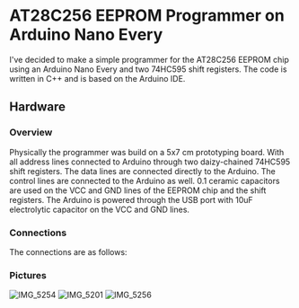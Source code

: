 # AT28C256 EEPROM Programmer on Arduino Nano Every
I've decided to make a simple programmer for the AT28C256 EEPROM chip using an Arduino Nano Every and two 74HC595 shift registers. The code is written in C++ and is based on the Arduino IDE.

## Hardware

### Overview
Physically the programmer was build on a 5x7 cm prototyping board. With all address lines connected to Arduino through two daizy-chained 74HC595 shift registers. The data lines are connected directly to the Arduino. The control lines are connected to the Arduino as well. 0.1 ceramic capacitors are used on the VCC and GND lines of the EEPROM chip and the shift registers. The Arduino is powered through the USB port with 10uF electrolytic capacitor on the VCC and GND lines.

### Connections
The connections are as follows:

### Pictures
![IMG_5254](https://github.com/user-attachments/assets/9bf1a01c-dc04-4eea-81e0-fb3c717c173a)
![IMG_5201](https://github.com/user-attachments/assets/68d43b7f-3256-40c3-8b09-4e684e87eca6)
![IMG_5256](https://github.com/user-attachments/assets/6ea304b2-9421-4532-9459-ff62fc29092c)

